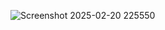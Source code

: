 ![Screenshot 2025-02-20 225550](https://github.com/user-attachments/assets/24c96854-5581-4742-96d5-27a194302626)
